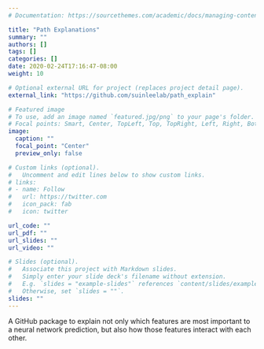 ```yaml
---
# Documentation: https://sourcethemes.com/academic/docs/managing-content/

title: "Path Explanations"
summary: ""
authors: []
tags: []
categories: []
date: 2020-02-24T17:16:47-08:00
weight: 10

# Optional external URL for project (replaces project detail page).
external_link: "https://github.com/suinleelab/path_explain"

# Featured image
# To use, add an image named `featured.jpg/png` to your page's folder.
# Focal points: Smart, Center, TopLeft, Top, TopRight, Left, Right, BottomLeft, Bottom, BottomRight.
image:
  caption: ""
  focal_point: "Center"
  preview_only: false

# Custom links (optional).
#   Uncomment and edit lines below to show custom links.
# links:
# - name: Follow
#   url: https://twitter.com
#   icon_pack: fab
#   icon: twitter

url_code: ""
url_pdf: ""
url_slides: ""
url_video: ""

# Slides (optional).
#   Associate this project with Markdown slides.
#   Simply enter your slide deck's filename without extension.
#   E.g. `slides = "example-slides"` references `content/slides/example-slides.md`.
#   Otherwise, set `slides = ""`.
slides: ""
---
```


A GitHub package to explain not only which features are most important to a neural network prediction, but also how those features interact with each other.
